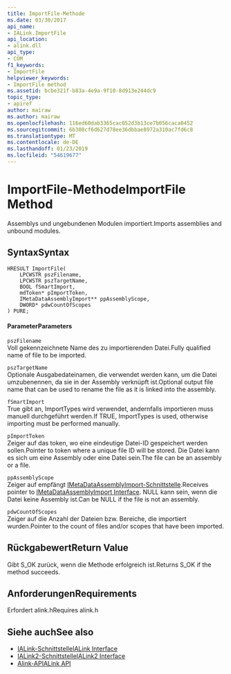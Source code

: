 ```yaml
---
title: ImportFile-Methode
ms.date: 03/30/2017
api_name:
- IALink.ImportFile
api_location:
- alink.dll
api_type:
- COM
f1_keywords:
- ImportFile
helpviewer_keywords:
- ImportFile method
ms.assetid: bcbe321f-b83a-4e9a-9f10-8d913e244dc9
topic_type:
- apiref
author: mairaw
ms.author: mairaw
ms.openlocfilehash: 116ed60dab3365cac052d3b13ce7b056caca0452
ms.sourcegitcommit: 6b308cf6d627d78ee36dbbae8972a310ac7fd6c8
ms.translationtype: MT
ms.contentlocale: de-DE
ms.lasthandoff: 01/23/2019
ms.locfileid: "54619677"
---
```

# <a name="importfile-method"></a><span data-ttu-id="7579b-102">ImportFile-Methode</span><span class="sxs-lookup"><span data-stu-id="7579b-102">ImportFile Method</span></span>
<span data-ttu-id="7579b-103">Assemblys und ungebundenen Modulen importiert.</span><span class="sxs-lookup"><span data-stu-id="7579b-103">Imports assemblies and unbound modules.</span></span>  
  
## <a name="syntax"></a><span data-ttu-id="7579b-104">Syntax</span><span class="sxs-lookup"><span data-stu-id="7579b-104">Syntax</span></span>  
  
```  
HRESULT ImportFile(  
    LPCWSTR pszFilename,  
    LPCWSTR pszTargetName,  
    BOOL fSmartImport,  
    mdToken* pImportToken,  
    IMetaDataAssemblyImport** ppAssemblyScope,  
    DWORD* pdwCountOfScopes  
) PURE;  
```  
  
#### <a name="parameters"></a><span data-ttu-id="7579b-105">Parameter</span><span class="sxs-lookup"><span data-stu-id="7579b-105">Parameters</span></span>  
 `pszFilename`  
 <span data-ttu-id="7579b-106">Voll gekennzeichnete Name des zu importierenden Datei.</span><span class="sxs-lookup"><span data-stu-id="7579b-106">Fully qualified name of file to be imported.</span></span>  
  
 `pszTargetName`  
 <span data-ttu-id="7579b-107">Optionale Ausgabedateinamen, die verwendet werden kann, um die Datei umzubenennen, da sie in der Assembly verknüpft ist.</span><span class="sxs-lookup"><span data-stu-id="7579b-107">Optional output file name that can be used to rename the file as it is linked into the assembly.</span></span>  
  
 `fSmartImport`  
 <span data-ttu-id="7579b-108">True gibt an, ImportTypes wird verwendet, andernfalls importieren muss manuell durchgeführt werden.</span><span class="sxs-lookup"><span data-stu-id="7579b-108">If TRUE, ImportTypes is used, otherwise importing must be performed manually.</span></span>  
  
 `pImportToken`  
 <span data-ttu-id="7579b-109">Zeiger auf das token, wo eine eindeutige Datei-ID gespeichert werden sollen.</span><span class="sxs-lookup"><span data-stu-id="7579b-109">Pointer to token where a unique file ID will be stored.</span></span> <span data-ttu-id="7579b-110">Die Datei kann es sich um eine Assembly oder eine Datei sein.</span><span class="sxs-lookup"><span data-stu-id="7579b-110">The file can be an assembly or a file.</span></span>  
  
 `ppAssemblyScope`  
 <span data-ttu-id="7579b-111">Zeiger auf empfängt [IMetaDataAssemblyImport-Schnittstelle](../../../../docs/framework/unmanaged-api/metadata/imetadataassemblyimport-interface.md).</span><span class="sxs-lookup"><span data-stu-id="7579b-111">Receives pointer to [IMetaDataAssemblyImport Interface](../../../../docs/framework/unmanaged-api/metadata/imetadataassemblyimport-interface.md).</span></span> <span data-ttu-id="7579b-112">NULL kann sein, wenn die Datei keine Assembly ist.</span><span class="sxs-lookup"><span data-stu-id="7579b-112">Can be NULL if the file is not an assembly.</span></span>  
  
 `pdwCountOfScopes`  
 <span data-ttu-id="7579b-113">Zeiger auf die Anzahl der Dateien bzw. Bereiche, die importiert wurden.</span><span class="sxs-lookup"><span data-stu-id="7579b-113">Pointer to the count of files and/or scopes that have been imported.</span></span>  
  
## <a name="return-value"></a><span data-ttu-id="7579b-114">Rückgabewert</span><span class="sxs-lookup"><span data-stu-id="7579b-114">Return Value</span></span>  
 <span data-ttu-id="7579b-115">Gibt S_OK zurück, wenn die Methode erfolgreich ist.</span><span class="sxs-lookup"><span data-stu-id="7579b-115">Returns S_OK if the method succeeds.</span></span>  
  
## <a name="requirements"></a><span data-ttu-id="7579b-116">Anforderungen</span><span class="sxs-lookup"><span data-stu-id="7579b-116">Requirements</span></span>  
 <span data-ttu-id="7579b-117">Erfordert alink.h</span><span class="sxs-lookup"><span data-stu-id="7579b-117">Requires alink.h</span></span>  
  
## <a name="see-also"></a><span data-ttu-id="7579b-118">Siehe auch</span><span class="sxs-lookup"><span data-stu-id="7579b-118">See also</span></span>
- [<span data-ttu-id="7579b-119">IALink-Schnittstelle</span><span class="sxs-lookup"><span data-stu-id="7579b-119">IALink Interface</span></span>](../../../../docs/framework/unmanaged-api/alink/ialink-interface.md)
- [<span data-ttu-id="7579b-120">IALink2-Schnittstelle</span><span class="sxs-lookup"><span data-stu-id="7579b-120">IALink2 Interface</span></span>](../../../../docs/framework/unmanaged-api/alink/ialink2-interface.md)
- [<span data-ttu-id="7579b-121">Alink-API</span><span class="sxs-lookup"><span data-stu-id="7579b-121">ALink API</span></span>](../../../../docs/framework/unmanaged-api/alink/index.md)
